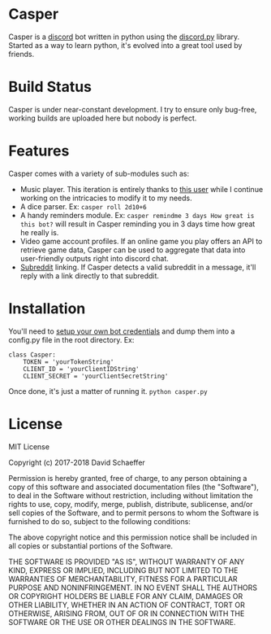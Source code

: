 # Casper
Casper is a [discord](https://discordapp.com) bot written in python using the 
[discord.py](https://github.com/Rapptz/discord.py/tree/rewrite) library. Started as a way 
to learn python, it's evolved into a great tool used by friends.

# Build Status
Casper is under near-constant development. I try to ensure only bug-free, working builds 
are uploaded here but nobody is perfect. 

# Features
Casper comes with a variety of sub-modules such as:

- Music player. This iteration is entirely thanks to [this user](https://gist.github.com/EvieePy/ab667b74e9758433b3eb806c53a19f34)
while I continue working on the intricacies to modify it to my needs.
- A dice parser. Ex: `casper roll 2d10+6`
- A handy reminders module. Ex: `casper remindme 3 days How great is this bot?` will
result in Casper reminding you in 3 days time how great he really is.
- Video game account profiles. If an online game you play offers an API to retrieve game
data, Casper can be used to aggregate that data into user-friendly outputs right into
discord chat. 
- [Subreddit](https://reddit.com) linking. If Casper detects a valid subreddit in a message,
it'll reply with a link directly to that subreddit.

# Installation
You'll need to [setup your own bot credentials](https://discordapp.com/developers/applications/)
and dump them into a config.py file in the root directory. Ex:
```
class Casper:
    TOKEN = 'yourTokenString'
    CLIENT_ID = 'yourClientIDString'
    CLIENT_SECRET = 'yourClientSecretString'
```

Once done, it's just a matter of running it. `python casper.py`

# License
MIT License

Copyright (c) 2017-2018 David Schaeffer

Permission is hereby granted, free of charge, to any person obtaining a copy
of this software and associated documentation files (the "Software"), to deal
in the Software without restriction, including without limitation the rights
to use, copy, modify, merge, publish, distribute, sublicense, and/or sell
copies of the Software, and to permit persons to whom the Software is
furnished to do so, subject to the following conditions:

The above copyright notice and this permission notice shall be included in all
copies or substantial portions of the Software.

THE SOFTWARE IS PROVIDED "AS IS", WITHOUT WARRANTY OF ANY KIND, EXPRESS OR
IMPLIED, INCLUDING BUT NOT LIMITED TO THE WARRANTIES OF MERCHANTABILITY,
FITNESS FOR A PARTICULAR PURPOSE AND NONINFRINGEMENT. IN NO EVENT SHALL THE
AUTHORS OR COPYRIGHT HOLDERS BE LIABLE FOR ANY CLAIM, DAMAGES OR OTHER
LIABILITY, WHETHER IN AN ACTION OF CONTRACT, TORT OR OTHERWISE, ARISING FROM,
OUT OF OR IN CONNECTION WITH THE SOFTWARE OR THE USE OR OTHER DEALINGS IN THE
SOFTWARE.